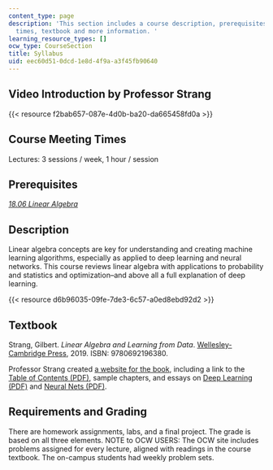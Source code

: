 ```yaml
---
content_type: page
description: 'This section includes a course description, prerequisites, course meeting
  times, textbook and more information. '
learning_resource_types: []
ocw_type: CourseSection
title: Syllabus
uid: eec60d51-0dcd-1e8d-4f9a-a3f45fb90640
---
```


Video Introduction by Professor Strang
--------------------------------------

{{< resource f2bab657-087e-4d0b-ba20-da665458fd0a >}}

Course Meeting Times
--------------------

Lectures: 3 sessions / week, 1 hour / session

Prerequisites
-------------

[_18.06 Linear Algebra_](/courses/18-06sc-linear-algebra-fall-2011)

Description
-----------

Linear algebra concepts are key for understanding and creating machine learning algorithms, especially as applied to deep learning and neural networks. This course reviews linear algebra with applications to probability and statistics and optimization–and above all a full explanation of deep learning.

{{< resource d6b96035-09fe-7de3-6c57-a0ed8ebd92d2 >}}

Textbook
--------

Strang, Gilbert. _Linear Algebra and Learning from Data_. [Wellesley-Cambridge Press](http://www.wellesleycambridge.com/), 2019. ISBN: 9780692196380.

Professor Strang created [a website for the book](http://math.mit.edu/~gs/learningfromdata/), including a link to the [Table of Contents (PDF)](http://math.mit.edu/~gs/learningfromdata/dsla_toc.pdf), sample chapters, and essays on [Deep Learning (PDF)](http://math.mit.edu/%7Egs/learningfromdata/SIAM03.pdf) and [Neural Nets (PDF)](http://math.mit.edu/%7Egs/learningfromdata/dsla_dlnn.pdf).

Requirements and Grading
------------------------

There are homework assignments, labs, and a final project. The grade is based on all three elements. NOTE to OCW USERS: The OCW site includes problems assigned for every lecture, aligned with readings in the course textbook. The on-campus students had weekly problem sets.